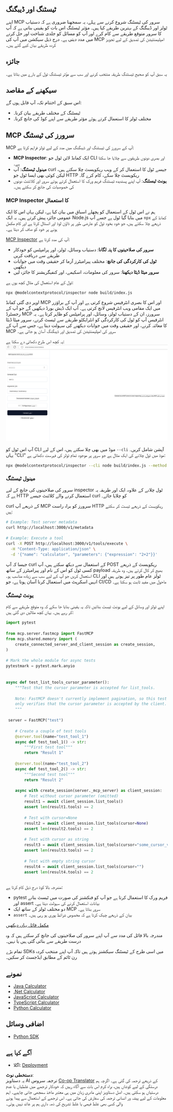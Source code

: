 <!--
CO_OP_TRANSLATOR_METADATA:
{
  "original_hash": "4e34e34e84f013e73c7eaa6d09884756",
  "translation_date": "2025-07-13T21:57:19+00:00",
  "source_file": "03-GettingStarted/08-testing/README.md",
  "language_code": "ur"
}
-->
## ٹیسٹنگ اور ڈیبگنگ

اپنے MCP سرور کی ٹیسٹنگ شروع کرنے سے پہلے، یہ سمجھنا ضروری ہے کہ دستیاب ٹولز اور ڈیبگنگ کے بہترین طریقے کیا ہیں۔ مؤثر ٹیسٹنگ اس بات کو یقینی بناتی ہے کہ آپ کا سرور متوقع طریقے سے کام کرے اور آپ کو مسائل کو جلدی شناخت اور حل کرنے میں مدد دیتی ہے۔ درج ذیل سیکشن میں آپ کی MCP امپلیمنٹیشن کی تصدیق کے لیے تجویز کردہ طریقے بیان کیے گئے ہیں۔

## جائزہ

یہ سبق آپ کو صحیح ٹیسٹنگ طریقہ منتخب کرنے اور سب سے مؤثر ٹیسٹنگ ٹول کے بارے میں بتاتا ہے۔

## سیکھنے کے مقاصد

اس سبق کے اختتام تک، آپ قابل ہوں گے:

- ٹیسٹنگ کے مختلف طریقے بیان کرنا۔
- مختلف ٹولز کا استعمال کرتے ہوئے مؤثر طریقے سے اپنے کوڈ کی جانچ کرنا۔

## MCP سرورز کی ٹیسٹنگ

MCP آپ کے سرورز کی ٹیسٹنگ اور ڈیبگنگ میں مدد کے لیے ٹولز فراہم کرتا ہے:

- **MCP Inspector**: ایک کمانڈ لائن ٹول جو CLI اور بصری دونوں طریقوں سے چلایا جا سکتا ہے۔
- **مینول ٹیسٹنگ**: آپ curl جیسے ٹول کا استعمال کر کے ویب ریکویسٹ چلا سکتے ہیں، لیکن کوئی بھی ایسا ٹول جو HTTP ریکویسٹ چلا سکے، کام کرے گا۔
- **یونٹ ٹیسٹنگ**: آپ اپنے پسندیدہ ٹیسٹنگ فریم ورک کا استعمال کرتے ہوئے سرور اور کلائنٹ دونوں کی خصوصیات کی جانچ کر سکتے ہیں۔

### MCP Inspector کا استعمال

ہم نے اس ٹول کے استعمال کو پچھلے اسباق میں بیان کیا ہے، لیکن یہاں اس کا ایک عمومی جائزہ پیش کرتے ہیں۔ یہ ایک Node.js میں بنایا گیا ٹول ہے جسے آپ `npx` کمانڈ کے ذریعے چلا سکتے ہیں، جو خود بخود ٹول کو عارضی طور پر ڈاؤن لوڈ اور انسٹال کرتا ہے اور کام مکمل ہونے پر خود کو صاف کر دیتا ہے۔

[MCP Inspector](https://github.com/modelcontextprotocol/inspector) آپ کی مدد کرتا ہے:

- **سرور کی صلاحیتوں کا پتہ لگانا**: دستیاب وسائل، ٹولز، اور پرامپٹس کو خودکار طریقے سے دریافت کریں
- **ٹول کی کارکردگی کی جانچ**: مختلف پیرامیٹرز آزما کر حقیقی وقت میں جوابات دیکھیں
- **سرور میٹا ڈیٹا دیکھنا**: سرور کی معلومات، اسکیمے، اور کنفیگریشنز کا جائزہ لیں

ٹول کے عام استعمال کی مثال کچھ یوں ہے:

```bash
npx @modelcontextprotocol/inspector node build/index.js
```

اوپر دی گئی کمانڈ MCP اور اس کا بصری انٹرفیس شروع کرتی ہے اور آپ کے براؤزر میں ایک مقامی ویب انٹرفیس لانچ کرتی ہے۔ آپ ایک ڈیش بورڈ دیکھیں گے جو آپ کے رجسٹرڈ MCP سرورز، ان کے دستیاب ٹولز، وسائل، اور پرامپٹس کو ظاہر کرتا ہے۔ یہ انٹرفیس آپ کو ٹول کی کارکردگی کو انٹرایکٹو طریقے سے ٹیسٹ کرنے، سرور میٹا ڈیٹا کا معائنہ کرنے، اور حقیقی وقت میں جوابات دیکھنے کی سہولت دیتا ہے، جس سے آپ کے MCP سرور کی امپلیمنٹیشن کی تصدیق اور ڈیبگنگ آسان ہو جاتی ہے۔

یہ کچھ اس طرح دکھائی دے سکتا ہے: ![Inspector](../../../../translated_images/connect.141db0b2bd05f096fb1dd91273771fd8b2469d6507656c3b0c9df4b3c5473929.ur.png)

آپ اس ٹول کو CLI موڈ میں بھی چلا سکتے ہیں، اس کے لیے `--cli` آپشن شامل کریں۔ یہاں "CLI" موڈ میں ٹول چلانے کی ایک مثال ہے جو سرور پر موجود تمام ٹولز کی فہرست دکھاتی ہے:

```sh
npx @modelcontextprotocol/inspector --cli node build/index.js --method tools/list
```

### مینول ٹیسٹنگ

سرور کی صلاحیتوں کی جانچ کے لیے inspector ٹول چلانے کے علاوہ، ایک اور طریقہ یہ ہے کہ HTTP استعمال کرنے والے کلائنٹ جیسے curl کو چلایا جائے۔

curl کے ذریعے آپ MCP سرورز کو براہ راست HTTP ریکویسٹ کے ذریعے ٹیسٹ کر سکتے ہیں:

```bash
# Example: Test server metadata
curl http://localhost:3000/v1/metadata

# Example: Execute a tool
curl -X POST http://localhost:3000/v1/tools/execute \
  -H "Content-Type: application/json" \
  -d '{"name": "calculator", "parameters": {"expression": "2+2"}}'
```

جیسا کہ آپ curl کے استعمال سے دیکھ سکتے ہیں، آپ POST ریکویسٹ کے ذریعے کسی ٹول کو اس کے نام اور پیرامیٹرز کے ساتھ payload بھیج کر کال کرتے ہیں۔ وہ طریقہ استعمال کریں جو آپ کے لیے سب سے زیادہ مناسب ہو۔ CLI ٹولز عام طور پر تیز ہوتے ہیں اور انہیں اسکرپٹ میں استعمال کرنا آسان ہوتا ہے، جو CI/CD ماحول میں مفید ثابت ہو سکتا ہے۔

### یونٹ ٹیسٹنگ

اپنے ٹولز اور وسائل کے لیے یونٹ ٹیسٹ بنائیں تاکہ یہ یقینی بنایا جا سکے کہ وہ متوقع طریقے سے کام کر رہے ہیں۔ یہاں کچھ مثالیں دی گئی ہیں:

```python
import pytest

from mcp.server.fastmcp import FastMCP
from mcp.shared.memory import (
    create_connected_server_and_client_session as create_session,
)

# Mark the whole module for async tests
pytestmark = pytest.mark.anyio


async def test_list_tools_cursor_parameter():
    """Test that the cursor parameter is accepted for list_tools.

    Note: FastMCP doesn't currently implement pagination, so this test
    only verifies that the cursor parameter is accepted by the client.
    """

 server = FastMCP("test")

    # Create a couple of test tools
    @server.tool(name="test_tool_1")
    async def test_tool_1() -> str:
        """First test tool"""
        return "Result 1"

    @server.tool(name="test_tool_2")
    async def test_tool_2() -> str:
        """Second test tool"""
        return "Result 2"

    async with create_session(server._mcp_server) as client_session:
        # Test without cursor parameter (omitted)
        result1 = await client_session.list_tools()
        assert len(result1.tools) == 2

        # Test with cursor=None
        result2 = await client_session.list_tools(cursor=None)
        assert len(result2.tools) == 2

        # Test with cursor as string
        result3 = await client_session.list_tools(cursor="some_cursor_value")
        assert len(result3.tools) == 2

        # Test with empty string cursor
        result4 = await client_session.list_tools(cursor="")
        assert len(result4.tools) == 2
    
```

مندرجہ بالا کوڈ درج ذیل کام کرتا ہے:

- pytest فریم ورک کا استعمال کرتا ہے جو آپ کو فنکشنز کی صورت میں ٹیسٹ بنانے اور assert بیانات استعمال کرنے کی سہولت دیتا ہے۔
- دو مختلف ٹولز کے ساتھ ایک MCP سرور بناتا ہے۔
- `assert` بیان کے ذریعے چیک کرتا ہے کہ مخصوص شرائط پوری ہو رہی ہیں۔

[مکمل فائل یہاں دیکھیں](https://github.com/modelcontextprotocol/python-sdk/blob/main/tests/client/test_list_methods_cursor.py)

مندرجہ بالا فائل کی مدد سے آپ اپنے سرور کی صلاحیتوں کی جانچ کر سکتے ہیں کہ وہ درست طریقے سے بنائی گئی ہیں یا نہیں۔

تمام بڑے SDKs میں اسی طرح کے ٹیسٹنگ سیکشنز ہوتے ہیں تاکہ آپ اپنے منتخب کردہ رن ٹائم کے مطابق ایڈجسٹ کر سکیں۔

## نمونے

- [Java Calculator](../samples/java/calculator/README.md)
- [.Net Calculator](../../../../03-GettingStarted/samples/csharp)
- [JavaScript Calculator](../samples/javascript/README.md)
- [TypeScript Calculator](../samples/typescript/README.md)
- [Python Calculator](../../../../03-GettingStarted/samples/python)

## اضافی وسائل

- [Python SDK](https://github.com/modelcontextprotocol/python-sdk)

## آگے کیا ہے

- اگلا: [Deployment](../09-deployment/README.md)

**دستخطی نوٹ**:  
یہ دستاویز AI ترجمہ سروس [Co-op Translator](https://github.com/Azure/co-op-translator) کے ذریعے ترجمہ کی گئی ہے۔ اگرچہ ہم درستگی کے لیے کوشاں ہیں، براہ کرم اس بات سے آگاہ رہیں کہ خودکار ترجمے میں غلطیاں یا عدم درستیاں ہو سکتی ہیں۔ اصل دستاویز اپنی مادری زبان میں ہی معتبر ماخذ سمجھی جانی چاہیے۔ اہم معلومات کے لیے پیشہ ور انسانی ترجمہ کی سفارش کی جاتی ہے۔ اس ترجمے کے استعمال سے پیدا ہونے والی کسی بھی غلط فہمی یا غلط تشریح کی ذمہ داری ہم پر عائد نہیں ہوتی۔